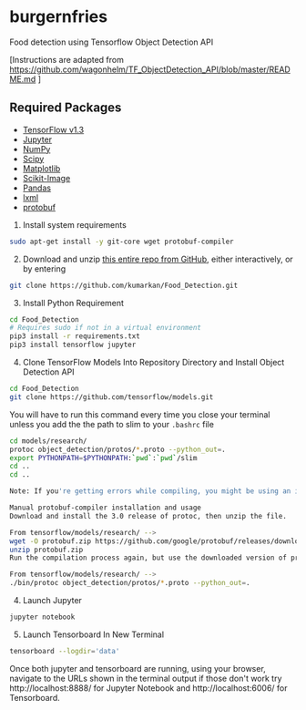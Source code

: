 
# burgernfries
Food detection using Tensorflow Object Detection API

[Instructions are adapted from https://github.com/wagonhelm/TF_ObjectDetection_API/blob/master/README.md ]

## Required Packages
* [TensorFlow v1.3](http://www.tensorflow.org/)
* [Jupyter](http://jupyter.org/)
* [NumPy](http://www.numpy.org/)
* [Scipy](https://www.scipy.org/)
* [Matplotlib](http://matplotlib.org/)
* [Scikit-Image](http://scikit-image.org/)
* [Pandas](http://pandas.pydata.org/)
* [lxml](http://lxml.de/)
* [protobuf](https://github.com/google/protobuf)

1. Install system requirements

```bash
sudo apt-get install -y git-core wget protobuf-compiler 
```
2. Download and unzip [this entire repo from GitHub](https://github.com/wagonhelm/TF_ObjectDetection_API), either interactively, or by entering

```bash
git clone https://github.com/kumarkan/Food_Detection.git
```

3. Install Python Requirement

```bash
cd Food_Detection
# Requires sudo if not in a virtual environment
pip3 install -r requirements.txt
pip3 install tensorflow jupyter
```
4. Clone TensorFlow Models Into Repository Directory and Install Object Detection API

```bash
cd Food_Detection
git clone https://github.com/tensorflow/models.git
```

You will have to run this command every time you close your terminal unless you add the the path to slim to your `.bashrc` file

```bash
cd models/research/
protoc object_detection/protos/*.proto --python_out=.
export PYTHONPATH=$PYTHONPATH:`pwd`:`pwd`/slim
cd ..
cd ..
```

```bash
Note: If you're getting errors while compiling, you might be using an incompatible protobuf compiler. If that's the case, use the following manual installation

Manual protobuf-compiler installation and usage
Download and install the 3.0 release of protoc, then unzip the file.

From tensorflow/models/research/ --> 
wget -O protobuf.zip https://github.com/google/protobuf/releases/download/v3.0.0/protoc-3.0.0-linux-x86_64.zip
unzip protobuf.zip
Run the compilation process again, but use the downloaded version of protoc

From tensorflow/models/research/ -->
./bin/protoc object_detection/protos/*.proto --python_out=.
```

4. Launch Jupyter
```bash
jupyter notebook
```
5. Launch Tensorboard In New Terminal
```bash
tensorboard --logdir='data'
```
Once both jupyter and tensorboard are running, using your browser, navigate to the URLs shown in the terminal output if those don't work  try http://localhost:8888/ for Jupyter Notebook and http://localhost:6006/ for Tensorboard.


    


